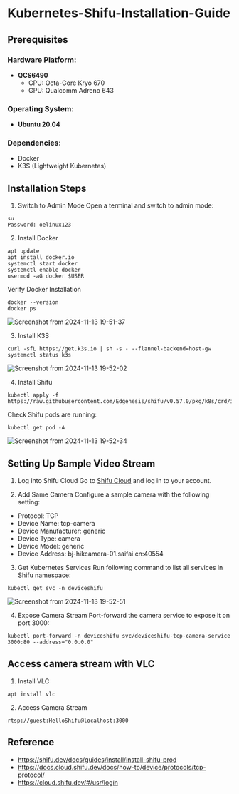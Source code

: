 # Kubernetes-Shifu-Installation-Guide

## Prerequisites

### Hardware Platform:
- **QCS6490**
  - CPU: Octa-Core Kryo 670 
  - GPU: Qualcomm Adreno 643

### Operating System:
- **Ubuntu 20.04**

### Dependencies:
- Docker
- K3S (Lightweight Kubernetes)

## Installation Steps
1. Switch to Admin Mode
Open a terminal and switch to admin mode:
```
su
Password: oelinux123
```

2. Install Docker
```
apt update
apt install docker.io
systemctl start docker
systemctl enable docker
usermod -aG docker $USER
```
Verify Docker Installation
```
docker --version
docker ps
```
![Screenshot from 2024-11-13 19-51-37](https://github.com/user-attachments/assets/c7c25e59-0970-4070-a471-7a67f1b509c9)

3. Install K3S
```
curl -sfL https://get.k3s.io | sh -s - --flannel-backend=host-gw
systemctl status k3s
```
![Screenshot from 2024-11-13 19-52-02](https://github.com/user-attachments/assets/477377c5-a81b-4a3c-beec-a31665368a93)

4. Install Shifu
```
kubectl apply -f https://raw.githubusercontent.com/Edgenesis/shifu/v0.57.0/pkg/k8s/crd/install/shifu_install.yml
```
Check Shifu pods are running:
```
kubectl get pod -A
```
![Screenshot from 2024-11-13 19-52-34](https://github.com/user-attachments/assets/67d6078b-6816-403d-ae2c-ac456ba4298e)

## Setting Up Sample Video Stream
1. Log into Shifu Cloud
Go to [Shifu Cloud](https://cloud.shifu.dev/#/user/login) and log in to your account.

2. Add Same Camera
Configure a sample camera with the following setting:
* Protocol: TCP
* Device Name: tcp-camera
* Device Manufacturer: generic
* Device Type: camera
* Device Model: generic
* Device Address: bj-hikcamera-01.saifai.cn:40554

3. Get Kubernetes Services
Run following command to list all services in Shifu namespace:
```
kubectl get svc -n deviceshifu
```
![Screenshot from 2024-11-13 19-52-51](https://github.com/user-attachments/assets/847c479d-8202-4ac2-bdaf-3cb7a295e6f2)

4. Expose Camera Stream
Port-forward the camera service to expose it on port 3000:
```
kubectl port-forward -n deviceshifu svc/deviceshifu-tcp-camera-service 3000:80 --address="0.0.0.0"
```

## Access camera stream with VLC
1. Install VLC
```
apt install vlc
```
2. Access Camera Stream
```
rtsp://guest:HelloShifu@localhost:3000
```

## Reference
* https://shifu.dev/docs/guides/install/install-shifu-prod
* https://docs.cloud.shifu.dev/docs/how-to/device/protocols/tcp-protocol/
* https://cloud.shifu.dev/#/usr/login
